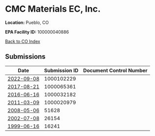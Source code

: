# CMC Materials EC, Inc.

**Location:** Pueblo, CO

**EPA Facility ID:** 100000040886

[Back to CO Index](../../index.md)

## Submissions

| Date | Submission ID | Document Control Number |
|------|--------------|-------------------------|
| [2022-09-08](submissions/1000102229.md) | 1000102229 |  |
| [2017-08-21](submissions/1000065361.md) | 1000065361 |  |
| [2016-06-16](submissions/1000032182.md) | 1000032182 |  |
| [2011-03-09](submissions/1000020979.md) | 1000020979 |  |
| [2008-05-06](submissions/51628.md) | 51628 |  |
| [2002-07-08](submissions/26154.md) | 26154 |  |
| [1999-06-16](submissions/16241.md) | 16241 |  |
